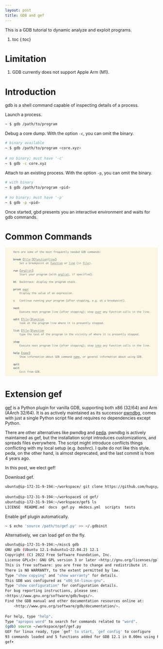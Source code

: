 ```yaml
---
layout: post
title: GDB and gef
---
```


This is a GDB tutorial to dynamic analyze and exploit programs.

1. toc
{:toc}

# Limitation #

1. GDB currently does not support Apple Arm (M1).

# Introduction #

gdb is a shell command capable of inspecting details of a process.

Launch a process.

```bash
~ $ gdb /path/to/program
```

Debug a core dump. With the option `-c`, you can omit the binary.

```bash
# binary available
~ $ gdb /path/to/program <core.xyz>

# no binary; must have '-c'
~ $ gdb -c core.xyz
```

Attach to an existing process. With the option `-p`, you can omit the binary.

```bash
# with binary
~ $ gdb /path/to/program <pid>

# no binary; must have '-p'
~ $ gdb -p <pid>
```

Once started, gbd presents you an interactive environment and waits for gdb commands.

# Common Commands #

![gdb-common-commands.png](/assets/gdb-common-commands.png)

# Extension gef #

[gef](https://github.com/hugsy/gef) is a Python plugin for vanilla GDB, supporting both x86 (32/64) and Arm (AArch 32/64). It is as actively maintained as its successor [pwndbg](https://github.com/pwndbg/pwndbg), comes with just a single Python script file and requires no dependencies except Python.

There are other alternatives like pwndbg and [peda](https://github.com/longld/peda). pwndbg is actively maintained as gef, but the installation script introduces customizations, and spreads files everywhere. The script might introduce conflicts things conflicting with my local setup (e.g. *bashrc*). I quite do not like this style. peda, on the other hand, is almost deprecated, and the last commit is from 4 years ago.

In this post, we elect gef!

Download gef.

```bash
ubuntu@ip-172-31-9-194:~/workspace/ git clone https://github.com/hugsy/gef

ubuntu@ip-172-31-9-194:~/workspace$ cd gef/
ubuntu@ip-172-31-9-194:~/workspace/gef$ ls
LICENSE  README.md  docs  gef.py  mkdocs.yml  scripts  tests
```

Enable gef plugin automatically.

```bash
~ $ echo 'source /path/to/gef.py' >> ~/.gdbinit
```

Alternatively, we can load gef on the fly.

```bash
ubuntu@ip-172-31-9-194:~/misc$ gdb
GNU gdb (Ubuntu 12.1-0ubuntu1~22.04.2) 12.1
Copyright (C) 2022 Free Software Foundation, Inc.
License GPLv3+: GNU GPL version 3 or later <http://gnu.org/licenses/gpl.html>
This is free software: you are free to change and redistribute it.
There is NO WARRANTY, to the extent permitted by law.
Type "show copying" and "show warranty" for details.
This GDB was configured as "x86_64-linux-gnu".
Type "show configuration" for configuration details.
For bug reporting instructions, please see:
<https://www.gnu.org/software/gdb/bugs/>.
Find the GDB manual and other documentation resources online at:
    <http://www.gnu.org/software/gdb/documentation/>.

For help, type "help".
Type "apropos word" to search for commands related to "word".
(gdb) source ~/workspace/gef/gef.py
GEF for linux ready, type `gef' to start, `gef config' to configure
93 commands loaded and 5 functions added for GDB 12.1 in 0.00ms using Python engine 3.10
gef➤
```
